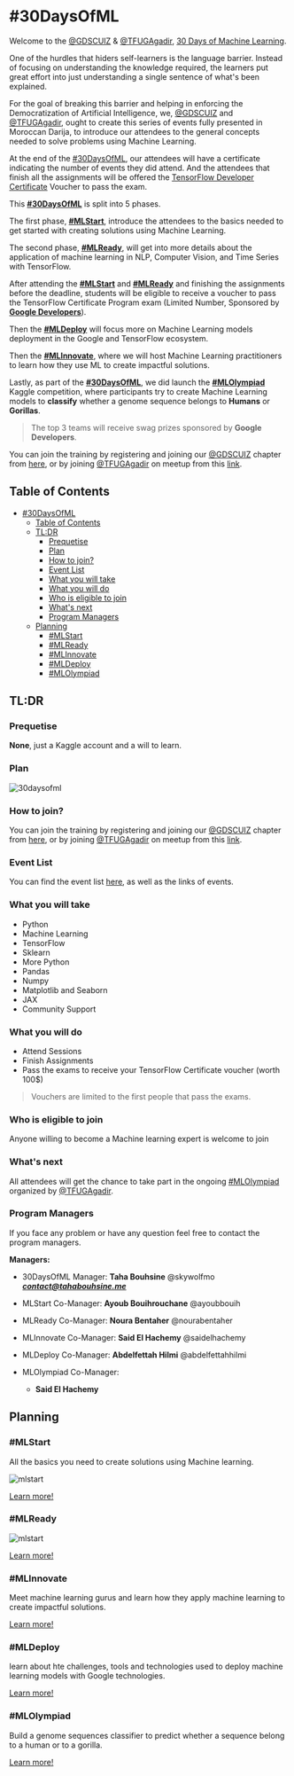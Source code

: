 # #30DaysOfML

Welcome to the [@GDSCUIZ](https://gdsc.community.dev/university-of-ibn-zohr/) & [@TFUGAgadir](https://www.meetup.com/TFUGAgadir), [30 Days of Machine Learning](https://gdscuiz.github.io/30daysofml).

One of the hurdles that hiders self-learners is the language barrier. Instead of focusing on understanding the knowledge required, the learners put great effort into just understanding a single sentence of what's been explained.

For the goal of breaking this barrier and helping in enforcing the Democratization of Artificial Intelligence, we, [@GDSCUIZ](https://gdsc.community.dev/university-of-ibn-zohr/) and [@TFUGAgadir](https://www.meetup.com/TFUGAgadir), ought to create this series of events fully presented in Moroccan Darija, to introduce our attendees to the general concepts needed to solve problems using Machine Learning.

At the end of the [#30DaysOfML](https://gdscuiz.github.io/30daysofml), our attendees will have a certificate indicating the number of events they did attend. And the attendees that finish all the assignments will be offered the [TensorFlow Developer Certificate](https://www.tensorflow.org/certificate) Voucher to pass the exam.

This [**#30DaysOfML**](https://gdscuiz.github.io/30daysofml) is split into 5 phases.

The first phase, [**#MLStart**](https://gdscuiz.github.io/30daysofml/events/mlstart), introduce the attendees to the basics needed to get started with creating solutions using Machine Learning.

The second phase, [**#MLReady**](https://gdscuiz.github.io/30daysofml/events/mlready), will get into more details about the application of machine learning in NLP, Computer Vision, and Time Series with TensorFlow.

After attending the [**#MLStart**](https://gdscuiz.github.io/30daysofml/events/mlstart) and [**#MLReady**](https://gdscuiz.github.io/30daysofml/events/mlready) and finishing the assignments before the deadline, students will be eligible to receive a voucher to pass the TensorFlow Certificate Program exam (Limited Number, Sponsored by [**Google Developers**]()).

Then the [**#MLDeploy**](https://gdscuiz.github.io/30daysofml/events/mldeploy) will focus more on Machine Learning models deployment in the Google and TensorFlow ecosystem.

Then the [**#MLInnovate**](https://gdscuiz.github.io/30daysofml/events/mlinnovate), where we will host Machine Learning practitioners to learn how they use ML to create impactful solutions.

Lastly, as part of the [**#30DaysOfML**](https://gdscuiz.github.io/30daysofml), we did launch the [**#MLOlympiad**](https://gdscuiz.github.io/30daysofml/events/mlolympiad) Kaggle competition, where participants try to create Machine Learning models to **classify** whether a genome sequence belongs to **Humans** or **Gorillas**. 

> The top 3 teams will receive swag prizes sponsored by **Google Developers**.


You can join the training by registering and joining our [@GDSCUIZ](https://gdsc.community.dev/university-of-ibn-zohr/) chapter from [here](https://gdsc.community.dev/university-of-ibn-zohr/), or by joining [@TFUGAgadir](https://www.meetup.com/TFUGAgadir) on meetup from this [link](https://www.meetup.com/TFUGAgadir).

## Table of Contents
- [#30DaysOfML](#30daysofml)
  - [Table of Contents](#table-of-contents)
  - [TL:DR](#tldr)
    - [Prequetise](#prequetise)
    - [Plan](#plan)
    - [How to join?](#how-to-join)
    - [Event List](#event-list)
    - [What you will take](#what-you-will-take)
    - [What you will do](#what-you-will-do)
    - [Who is eligible to join](#who-is-eligible-to-join)
    - [What's next](#whats-next)
    - [Program Managers](#program-managers)
  - [Planning](#planning)
    - [#MLStart](#mlstart)
    - [#MLReady](#mlready)
    - [#MLInnovate](#mlinnovate)
    - [#MLDeploy](#mldeploy)
    - [#MLOlympiad](#mlolympiad)


## TL:DR

### Prequetise

**None**, just a Kaggle account and a will to learn.

### Plan

![30daysofml](out/30DaysOFML_Sol_chal.png)

### How to join?

You can join the training by registering and joining our [@GDSCUIZ](https://gdsc.community.dev/university-of-ibn-zohr/) chapter from [here](https://gdsc.community.dev/university-of-ibn-zohr/), or by joining [@TFUGAgadir](https://www.meetup.com/TFUGAgadir) on meetup from this [link](https://www.meetup.com/TFUGAgadir).

### Event List

You can find the event list [here](https://gdscuiz.github.io/30daysofml/events_list/), as well as the links of events.

### What you will take

- Python
- Machine Learning
- TensorFlow
- Sklearn
- More Python
 - Pandas
 - Numpy
 - Matplotlib and Seaborn
 - JAX
- Community Support

### What you will do
- Attend Sessions
- Finish Assignments
- Pass the exams to receive your TensorFlow Certificate voucher (worth 100$) 

> Vouchers are limited to the first people that pass the exams.

### Who is eligible to join
Anyone willing to become a Machine learning expert is welcome to join

### What's next

All attendees will get the chance to take part in the ongoing [#MLOlympiad](https://www.kaggle.com/c/ml-olympiad-gdscuiz-and-tfugagadir) organized by [@TFUGAgadir](https://www.meetup.com/TFUGAgadir).

### Program Managers
If you face any problem or have any question feel free to contact the program managers.

**Managers:**


- 30DaysOfML Manager: **Taha Bouhsine**  @skywolfmo ***contact@tahabouhsine.me***

- MLStart Co-Manager: **Ayoub Bouihrouchane** @ayoubbouih


- MLReady Co-Manager: **Noura Bentaher** @nourabentaher

- MLInnovate Co-Manager: **Said El Hachemy** @saidelhachemy

- MLDeploy Co-Manager: **Abdelfettah Hilmi** @abdelfettahhilmi

- MLOlympiad Co-Manager: 
    - **Said El Hachemy**

## Planning

### #MLStart
All the basics you need to create solutions using Machine learning.

![mlstart](out/puml/mlstart/MLStart.svg)

[Learn more!](http://gdscuiz.github.io/30daysofml/events/mlstart/)


### #MLReady

![mlstart](out/puml/mlready_roadmap/MLReady.svg)

[Learn more!](http://gdscuiz.github.io/30daysofml/events/mlready/)

### #MLInnovate

Meet machine learning gurus and learn how they apply machine learning to create impactful solutions.

[Learn more!](http://gdscuiz.github.io/30daysofml/events/mlready/)

### #MLDeploy
learn about hte challenges, tools and technologies used to deploy machine learning models with Google technologies.

[Learn more!](http://gdscuiz.github.io/30daysofml/events/mlready/)

### #MLOlympiad

Build a genome sequences classifier to predict whether a sequence belong to a human or to a gorilla.

[Learn more!](https://www.kaggle.com/c/ml-olympiad-gdscuiz-and-tfugagadir)
